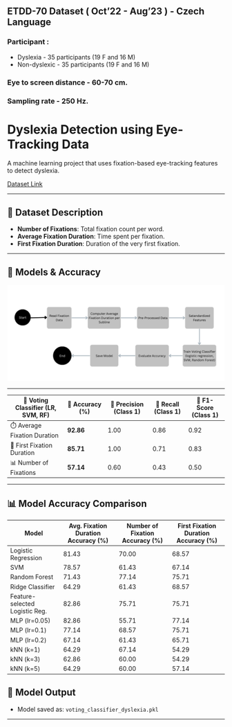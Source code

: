 ## ETDD-70 Dataset ( Oct’22 - Aug’23 ) - Czech Language

### Participant : 
- Dyslexia - 35 participants (19 F and 16 M)
- Non-dyslexic - 35 participants (19 F and 16 M)

### Eye to screen distance - 60-70 cm.
### Sampling rate - 250 Hz.

# Dyslexia Detection using Eye-Tracking Data

A machine learning project that uses fixation-based eye-tracking features to detect dyslexia.

[Dataset Link](https://zenodo.org/records/13332134)

---

## 📁 Dataset Description

- **Number of Fixations**: Total fixation count per word.
- **Average Fixation Duration**: Time spent per fixation.
- **First Fixation Duration**: Duration of the very first fixation.

---

## 🔧 Models & Accuracy

![alt text](image.png)

---

| 🧪 Voting Classifier (LR, SVM, RF)             | 🔢 Accuracy (%) | 📝 Precision (Class 1) | 🔁 Recall (Class 1) | 🎯 F1-Score (Class 1) |
| ---------------------------- | --------------- | ---------------------- | ------------------- | --------------------- |
| ⏱️ Average Fixation Duration | **92.86**       | 1.00                   | 0.86                | 0.92                  |
| 📍 First Fixation Duration   | **85.71**       | 1.00                   | 0.71                | 0.83                  |
| 📊 Number of Fixations       | **57.14**       | 0.60                   | 0.43                | 0.50                  |

---

## 📊 Model Accuracy Comparison
| Model                          | Avg. Fixation Duration Accuracy (%) | Number of Fixation Accuracy (%) | First Fixation Duration Accuracy (%) |
| ------------------------------ | ----------------------------------- | ------------------------------- | ------------------------------------ |
| Logistic Regression            | 81.43                               | 70.00                           | 68.57                                |
| SVM                            | 78.57                               | 61.43                           | 67.14                                |
| Random Forest                  | 71.43                               | 77.14                           | 75.71                                |
| Ridge Classifier               | 64.29                               | 61.43                           | 68.57                                |
| Feature-selected Logistic Reg. | 82.86                               | 75.71                           | 75.71                                |
| MLP (lr=0.05)                  | 82.86                               | 55.71                           | 77.14                                |
| MLP (lr=0.1)                   | 77.14                               | 68.57                           | 75.71                                |
| MLP (lr=0.2)                   | 67.14                               | 61.43                           | 65.71                                |
| kNN (k=1)                      | 64.29                               | 67.14                           | 54.29                                |
| kNN (k=3)                      | 62.86                               | 60.00                           | 54.29                                |
| kNN (k=5)                      | 64.29                               | 60.00                           | 57.14                                |


###






## 💾 Model Output

- Model saved as: `voting_classifier_dyslexia.pkl`

---



